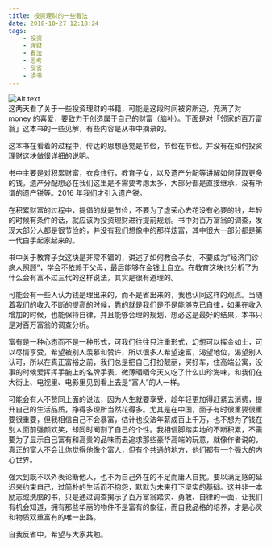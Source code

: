 ```yaml
---
title: 投资理财的一些看法
date: 2018-10-27 12:18:24
tags:
	- 投资
	- 理财
	- 看法
	- 思考
	- 反省
	- 读书   
---
```

![Alt text](/images/SadComputer.jpg)   
这两天看了关于一些投资理财的书籍，可能是这段时间被穷所迫，充满了对 money 的喜爱，要致力于创造属于自己的财富（脑补）。下面是对「邻家的百万富翁」这本书的一些见解，有些内容是从书中摘录的。

这本书在看着的过程中，传达的思想感觉是节俭，节俭在节俭。并没有在如何投资理财这块做很详细的说明。

书中主要是对积累财富，衣食住行，教育子女，以及遗产分配等讲解如何获取更多的钱。遗产分配想必在我们这里是不需要考虑太多，大部分都是直接继承，没有所谓的遗产锐等。2016 年我们才引入遗产锐。

<!-- more -->

在积累财富的过程中，提倡的就是节俭，不要为了虚荣心去花没有必要的钱，年轻的时候有条件的话，就应该为投资理财进行提前规划。书中对百万富翁的调查，发现大部分人都是很节俭的，并没有我们想像中的那样炫富，其中很大一部分都是第一代白手起家起来的。

书中关于教育子女这块是非常不错的，讲述了如何教会子女，不要成为“经济门诊病人照顾”，学会不依赖于父母，最后能够在金钱上自立。在教育这块也分析了为什么会有富不过三代的这样说法，其实是很有道理的。

可能会有一些人认为钱是理出来的，而不是省出来的，我也认同这样的观点。当随着我们的收入不断的提高的时候，靠的就是我们是不是能够克已自律，如果在收入增加的时候，也能保持自律，并且能够合理的规划，想必这是最好的结果，本书只是对百万富翁的调查分析。

富有是一种心态而不是一种形式，可我们往往只注重形式，幻想可以挥金如土，可以尽情享受，希望被别人羡慕和赞许，所以很多人希望速富，渴望地位，渴望别人认可，所以在真正富裕之前，我们总是把自己打扮靓丽，买好车，住高端公寓，没事的时候爱挥挥手腕上的名牌手表、微薄晒晒今天又吃了什么山珍海味，和我们在大街上、电视里、电影里见到看上去是“富人”的人一样。

可能会有人不赞同上面的说法，因为人生就要享受，趁年轻更加得赶紧去消费，提升自己的生活品质，挣得多理所当然花得多。尤其是在中国，面子有时很重要很重要很重要，但我相信自己不会暴富，估计也没法年薪成百上千万，也不想为了钱在别人面前强颜欢笑，却同时阉割了自己的个性。我相信脚踏实地的不断积累，不需要为了显示自己富有和高贵的品味而去追求那些豪华高端的玩意，就像作者说的，真正的富人不会让你觉得他像个富人，但有个共通的地方，他们都有一个强大的内心世界。

强大到既不以外表论断他人，也不为自己外在的不足而庸人自扰。要以满足感的延迟来约束自己，过简朴的生活而不抱怨，默默为未来打下坚实的基础。这并非一本励志或洗脑的书，只是通过调查揭示了百万富翁踏实、勇敢、自律的一面，让我们有机会知道，拥有那些华丽的物件不是富有的象征，而自我品格的培养，才是心灵和物质双重富有的唯一出路。

自我反省中，希望与大家共勉。